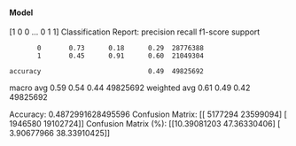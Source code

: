 #### Model
[1 0 0 ... 0 1 1]
Classification Report:
              precision    recall  f1-score   support

           0       0.73      0.18      0.29  28776388
           1       0.45      0.91      0.60  21049304

    accuracy                           0.49  49825692
   macro avg       0.59      0.54      0.44  49825692
weighted avg       0.61      0.49      0.42  49825692

Accuracy: 0.4872991628495596
Confusion Matrix:
[[ 5177294 23599094]
 [ 1946580 19102724]]
Confusion Matrix (%):
[[10.39081203 47.36330406]
 [ 3.90677966 38.33910425]]
